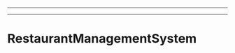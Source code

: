 -------
----------------------------------------------------------------------------------------------------
# RestaurantManagementSystem
